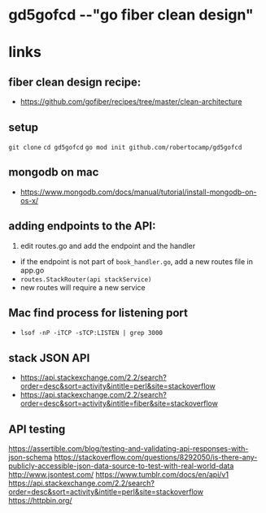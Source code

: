 # gd5gofcd --"go fiber clean design"

# links
## fiber clean design recipe:
- https://github.com/gofiber/recipes/tree/master/clean-architecture
## setup
`git clone`
`cd gd5gofcd`
`go mod init github.com/robertocamp/gd5gofcd`
## mongodb on mac
- https://www.mongodb.com/docs/manual/tutorial/install-mongodb-on-os-x/

## adding endpoints to the API:
1. edit routes.go and add the endpoint and the handler
  + if the endpoint is not part of `book_handler.go`, add a new routes file in app.go
  + `routes.StackRouter(api stackService)`
  + new routes will require a new service


## Mac find process for listening port
- `lsof -nP -iTCP -sTCP:LISTEN | grep 3000`

## stack JSON API
- https://api.stackexchange.com/2.2/search?order=desc&sort=activity&intitle=perl&site=stackoverflow
- https://api.stackexchange.com/2.2/search?order=desc&sort=activity&intitle=fiber&site=stackoverflow
## API testing

https://assertible.com/blog/testing-and-validating-api-responses-with-json-schema
https://stackoverflow.com/questions/8292050/is-there-any-publicly-accessible-json-data-source-to-test-with-real-world-data
http://www.jsontest.com/
https://www.tumblr.com/docs/en/api/v1
https://api.stackexchange.com/2.2/search?order=desc&sort=activity&intitle=perl&site=stackoverflow
https://httpbin.org/
